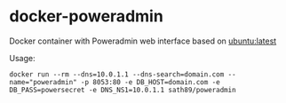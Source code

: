 docker-poweradmin
=================
Docker container with Poweradmin web interface based on [ubuntu:latest](https://registry.hub.docker.com/_/ubuntu/)

Usage:

    docker run --rm --dns=10.0.1.1 --dns-search=domain.com --name="poweradmin" -p 8053:80 -e DB_HOST=domain.com -e DB_PASS=powersecret -e DNS_NS1=10.0.1.1 sath89/poweradmin

